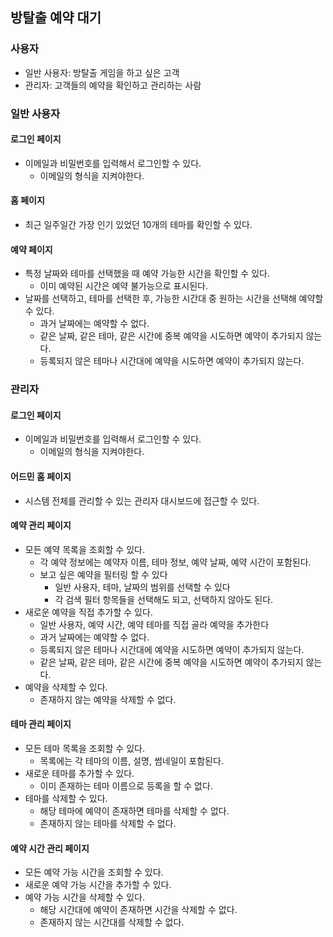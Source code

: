 ## 방탈출 예약 대기

### 사용자
- 일반 사용자: 방탈출 게임을 하고 싶은 고객
- 관리자: 고객들의 예약을 확인하고 관리하는 사람

### 일반 사용자

#### 로그인 페이지
- 이메일과 비밀번호를 입력해서 로그인할 수 있다.
  - 이메일의 형식을 지켜야한다.

#### 홈 페이지
- 최근 일주일간 가장 인기 있었던 10개의 테마를 확인할 수 있다.

#### 예약 페이지
- 특정 날짜와 테마를 선택했을 때 예약 가능한 시간을 확인할 수 있다.
  - 이미 예약된 시간은 예약 불가능으로 표시된다.
- 날짜를 선택하고, 테마를 선택한 후, 가능한 시간대 중 원하는 시간을 선택해 예약할 수 있다.
  - 과거 날짜에는 예약할 수 없다.
  - 같은 날짜, 같은 테마, 같은 시간에 중복 예약을 시도하면 예약이 추가되지 않는다.
  - 등록되지 않은 테마나 시간대에 예약을 시도하면 예약이 추가되지 않는다.

### 관리자

#### 로그인 페이지
- 이메일과 비밀번호를 입력해서 로그인할 수 있다.
  - 이메일의 형식을 지켜야한다.

#### 어드민 홈 페이지
- 시스템 전체를 관리할 수 있는 관리자 대시보드에 접근할 수 있다.

#### 예약 관리 페이지
- 모든 예약 목록을 조회할 수 있다.
  - 각 예약 정보에는 예약자 이름, 테마 정보, 예약 날짜, 예약 시간이 포함된다.
  - 보고 싶은 예약을 필터링 할 수 있다
    - 일반 사용자, 테마, 날짜의 범위를 선택할 수 있다
    - 각 검색 필터 항목들을 선택해도 되고, 선택하지 않아도 된다.
- 새로운 예약을 직접 추가할 수 있다.
  - 일반 사용자, 예약 시간, 예약 테마를 직접 골라 예약을 추가한다
  - 과거 날짜에는 예약할 수 없다.
  - 등록되지 않은 테마나 시간대에 예약을 시도하면 예약이 추가되지 않는다.
  - 같은 날짜, 같은 테마, 같은 시간에 중복 예약을 시도하면 예약이 추가되지 않는다.
- 예약을 삭제할 수 있다.
  - 존재하지 않는 예약을 삭제할 수 없다.

#### 테마 관리 페이지
- 모든 테마 목록을 조회할 수 있다.
  - 목록에는 각 테마의 이름, 설명, 썸네일이 포함된다.
- 새로운 테마를 추가할 수 있다.
  - 이미 존재하는 테마 이름으로 등록을 할 수 없다.
- 테마를 삭제할 수 있다.
  - 해당 테마에 예약이 존재하면 테마를 삭제할 수 없다.
  - 존재하지 않는 테마를 삭제할 수 없다.

#### 예약 시간 관리 페이지
- 모든 예약 가능 시간을 조회할 수 있다.
- 새로운 예약 가능 시간을 추가할 수 있다.
- 예약 가능 시간을 삭제할 수 있다.
  - 해당 시간대에 예약이 존재하면 시간을 삭제할 수 없다.
  - 존재하지 않는 시간대를 삭제할 수 없다.
